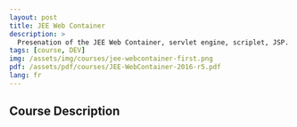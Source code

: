```yaml
---
layout: post
title: JEE Web Container
description: >
  Presenation of the JEE Web Container, servlet engine, scriplet, JSP.
tags: [course, DEV]
img: /assets/img/courses/jee-webcontainer-first.png
pdf: /assets/pdf/courses/JEE-WebContainer-2016-r5.pdf
lang: fr
---
```


## Course Description
